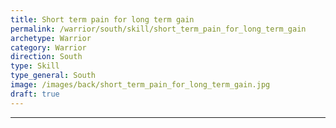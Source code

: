 ```yaml
---
title: Short term pain for long term gain
permalink: /warrior/south/skill/short_term_pain_for_long_term_gain
archetype: Warrior
category: Warrior
direction: South
type: Skill
type_general: South
image: /images/back/short_term_pain_for_long_term_gain.jpg
draft: true
---
```


---
